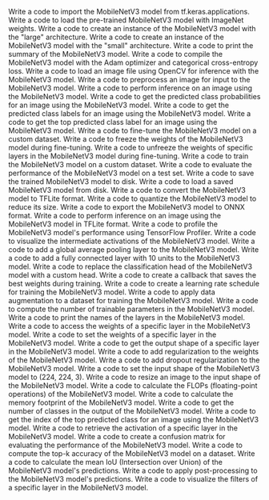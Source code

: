 Write a code to import the MobileNetV3 model from tf.keras.applications.
Write a code to load the pre-trained MobileNetV3 model with ImageNet weights.
Write a code to create an instance of the MobileNetV3 model with the "large" architecture.
Write a code to create an instance of the MobileNetV3 model with the "small" architecture.
Write a code to print the summary of the MobileNetV3 model.
Write a code to compile the MobileNetV3 model with the Adam optimizer and categorical cross-entropy loss.
Write a code to load an image file using OpenCV for inference with the MobileNetV3 model.
Write a code to preprocess an image for input to the MobileNetV3 model.
Write a code to perform inference on an image using the MobileNetV3 model.
Write a code to get the predicted class probabilities for an image using the MobileNetV3 model.
Write a code to get the predicted class labels for an image using the MobileNetV3 model.
Write a code to get the top predicted class label for an image using the MobileNetV3 model.
Write a code to fine-tune the MobileNetV3 model on a custom dataset.
Write a code to freeze the weights of the MobileNetV3 model during fine-tuning.
Write a code to unfreeze the weights of specific layers in the MobileNetV3 model during fine-tuning.
Write a code to train the MobileNetV3 model on a custom dataset.
Write a code to evaluate the performance of the MobileNetV3 model on a test set.
Write a code to save the trained MobileNetV3 model to disk.
Write a code to load a saved MobileNetV3 model from disk.
Write a code to convert the MobileNetV3 model to TFLite format.
Write a code to quantize the MobileNetV3 model to reduce its size.
Write a code to export the MobileNetV3 model to ONNX format.
Write a code to perform inference on an image using the MobileNetV3 model in TFLite format.
Write a code to profile the MobileNetV3 model's performance using TensorFlow Profiler.
Write a code to visualize the intermediate activations of the MobileNetV3 model.
Write a code to add a global average pooling layer to the MobileNetV3 model.
Write a code to add a fully connected layer with 10 units to the MobileNetV3 model.
Write a code to replace the classification head of the MobileNetV3 model with a custom head.
Write a code to create a callback that saves the best weights during training.
Write a code to create a learning rate schedule for training the MobileNetV3 model.
Write a code to apply data augmentation to a dataset for training the MobileNetV3 model.
Write a code to compute the number of trainable parameters in the MobileNetV3 model.
Write a code to print the names of the layers in the MobileNetV3 model.
Write a code to access the weights of a specific layer in the MobileNetV3 model.
Write a code to set the weights of a specific layer in the MobileNetV3 model.
Write a code to get the output shape of a specific layer in the MobileNetV3 model.
Write a code to add regularization to the weights of the MobileNetV3 model.
Write a code to add dropout regularization to the MobileNetV3 model.
Write a code to set the input shape of the MobileNetV3 model to (224, 224, 3).
Write a code to resize an image to the input shape of the MobileNetV3 model.
Write a code to calculate the FLOPs (floating-point operations) of the MobileNetV3 model.
Write a code to calculate the memory footprint of the MobileNetV3 model.
Write a code to get the number of classes in the output of the MobileNetV3 model.
Write a code to get the index of the top predicted class for an image using the MobileNetV3 model.
Write a code to retrieve the activation of a specific layer in the MobileNetV3 model.
Write a code to create a confusion matrix for evaluating the performance of the MobileNetV3 model.
Write a code to compute the top-k accuracy of the MobileNetV3 model on a dataset.
Write a code to calculate the mean IoU (Intersection over Union) of the MobileNetV3 model's predictions.
Write a code to apply post-processing to the MobileNetV3 model's predictions.
Write a code to visualize the filters of a specific layer in the MobileNetV3 model.